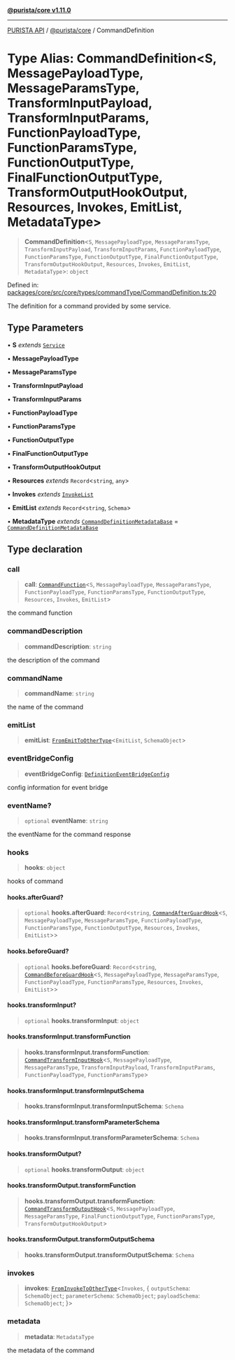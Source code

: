 [**@purista/core v1.11.0**](../README.md)

***

[PURISTA API](../../../packages.md) / [@purista/core](../README.md) / CommandDefinition

# Type Alias: CommandDefinition\<S, MessagePayloadType, MessageParamsType, TransformInputPayload, TransformInputParams, FunctionPayloadType, FunctionParamsType, FunctionOutputType, FinalFunctionOutputType, TransformOutputHookOutput, Resources, Invokes, EmitList, MetadataType\>

> **CommandDefinition**\<`S`, `MessagePayloadType`, `MessageParamsType`, `TransformInputPayload`, `TransformInputParams`, `FunctionPayloadType`, `FunctionParamsType`, `FunctionOutputType`, `FinalFunctionOutputType`, `TransformOutputHookOutput`, `Resources`, `Invokes`, `EmitList`, `MetadataType`\>: `object`

Defined in: [packages/core/src/core/types/commandType/CommandDefinition.ts:20](https://github.com/puristajs/purista/blob/master/packages/core/src/core/types/commandType/CommandDefinition.ts#L20)

The definition for a command provided by some service.

## Type Parameters

• **S** *extends* [`Service`](../classes/Service.md)

• **MessagePayloadType**

• **MessageParamsType**

• **TransformInputPayload**

• **TransformInputParams**

• **FunctionPayloadType**

• **FunctionParamsType**

• **FunctionOutputType**

• **FinalFunctionOutputType**

• **TransformOutputHookOutput**

• **Resources** *extends* `Record`\<`string`, `any`\>

• **Invokes** *extends* [`InvokeList`](InvokeList.md)

• **EmitList** *extends* `Record`\<`string`, `Schema`\>

• **MetadataType** *extends* [`CommandDefinitionMetadataBase`](CommandDefinitionMetadataBase.md) = [`CommandDefinitionMetadataBase`](CommandDefinitionMetadataBase.md)

## Type declaration

### call

> **call**: [`CommandFunction`](CommandFunction.md)\<`S`, `MessagePayloadType`, `MessageParamsType`, `FunctionPayloadType`, `FunctionParamsType`, `FunctionOutputType`, `Resources`, `Invokes`, `EmitList`\>

the command function

### commandDescription

> **commandDescription**: `string`

the description of the command

### commandName

> **commandName**: `string`

the name of the command

### emitList

> **emitList**: [`FromEmitToOtherType`](FromEmitToOtherType.md)\<`EmitList`, `SchemaObject`\>

### eventBridgeConfig

> **eventBridgeConfig**: [`DefinitionEventBridgeConfig`](DefinitionEventBridgeConfig.md)

config information for event bridge

### eventName?

> `optional` **eventName**: `string`

the eventName for the command response

### hooks

> **hooks**: `object`

hooks of command

#### hooks.afterGuard?

> `optional` **hooks.afterGuard**: `Record`\<`string`, [`CommandAfterGuardHook`](CommandAfterGuardHook.md)\<`S`, `MessagePayloadType`, `MessageParamsType`, `FunctionPayloadType`, `FunctionParamsType`, `FunctionOutputType`, `Resources`, `Invokes`, `EmitList`\>\>

#### hooks.beforeGuard?

> `optional` **hooks.beforeGuard**: `Record`\<`string`, [`CommandBeforeGuardHook`](CommandBeforeGuardHook.md)\<`S`, `MessagePayloadType`, `MessageParamsType`, `FunctionPayloadType`, `FunctionParamsType`, `Resources`, `Invokes`, `EmitList`\>\>

#### hooks.transformInput?

> `optional` **hooks.transformInput**: `object`

#### hooks.transformInput.transformFunction

> **hooks.transformInput.transformFunction**: [`CommandTransformInputHook`](CommandTransformInputHook.md)\<`S`, `MessagePayloadType`, `MessageParamsType`, `TransformInputPayload`, `TransformInputParams`, `FunctionPayloadType`, `FunctionParamsType`\>

#### hooks.transformInput.transformInputSchema

> **hooks.transformInput.transformInputSchema**: `Schema`

#### hooks.transformInput.transformParameterSchema

> **hooks.transformInput.transformParameterSchema**: `Schema`

#### hooks.transformOutput?

> `optional` **hooks.transformOutput**: `object`

#### hooks.transformOutput.transformFunction

> **hooks.transformOutput.transformFunction**: [`CommandTransformOutputHook`](CommandTransformOutputHook.md)\<`S`, `MessagePayloadType`, `MessageParamsType`, `FinalFunctionOutputType`, `FunctionParamsType`, `TransformOutputHookOutput`\>

#### hooks.transformOutput.transformOutputSchema

> **hooks.transformOutput.transformOutputSchema**: `Schema`

### invokes

> **invokes**: [`FromInvokeToOtherType`](FromInvokeToOtherType.md)\<`Invokes`, \{ `outputSchema`: `SchemaObject`; `parameterSchema`: `SchemaObject`; `payloadSchema`: `SchemaObject`; \}\>

### metadata

> **metadata**: `MetadataType`

the metadata of the command
